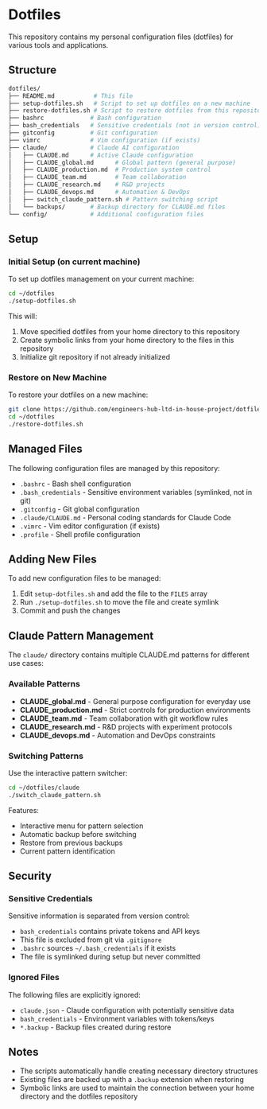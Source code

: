 # Dotfiles

This repository contains my personal configuration files (dotfiles) for various
tools and applications.

## Structure

```bash
dotfiles/
├── README.md           # This file
├── setup-dotfiles.sh   # Script to set up dotfiles on a new machine
├── restore-dotfiles.sh # Script to restore dotfiles from this repository
├── bashrc             # Bash configuration
├── bash_credentials   # Sensitive credentials (not in version control)
├── gitconfig          # Git configuration
├── vimrc              # Vim configuration (if exists)
├── claude/            # Claude AI configuration
│   ├── CLAUDE.md      # Active Claude configuration
│   ├── CLAUDE_global.md      # Global pattern (general purpose)
│   ├── CLAUDE_production.md  # Production system control
│   ├── CLAUDE_team.md        # Team collaboration
│   ├── CLAUDE_research.md    # R&D projects
│   ├── CLAUDE_devops.md      # Automation & DevOps
│   ├── switch_claude_pattern.sh # Pattern switching script
│   └── backups/       # Backup directory for CLAUDE.md files
└── config/            # Additional configuration files
```

## Setup

### Initial Setup (on current machine)

To set up dotfiles management on your current machine:

```bash
cd ~/dotfiles
./setup-dotfiles.sh
```

This will:

1. Move specified dotfiles from your home directory to this repository
2. Create symbolic links from your home directory to the files in this repository
3. Initialize git repository if not already initialized
### Restore on New Machine

To restore your dotfiles on a new machine:

```bash
git clone https://github.com/engineers-hub-ltd-in-house-project/dotfiles.git ~/dotfiles
cd ~/dotfiles
./restore-dotfiles.sh
```

## Managed Files

The following configuration files are managed by this repository:

- `.bashrc` - Bash shell configuration
- `.bash_credentials` - Sensitive environment variables (symlinked, not in git)
- `.gitconfig` - Git global configuration
- `.claude/CLAUDE.md` - Personal coding standards for Claude Code
- `.vimrc` - Vim editor configuration (if exists)
- `.profile` - Shell profile configuration

## Adding New Files
To add new configuration files to be managed:

1. Edit `setup-dotfiles.sh` and add the file to the `FILES` array
2. Run `./setup-dotfiles.sh` to move the file and create symlink
3. Commit and push the changes

## Claude Pattern Management

The `claude/` directory contains multiple CLAUDE.md patterns for different use cases:

### Available Patterns

- **CLAUDE_global.md** - General purpose configuration for everyday use
- **CLAUDE_production.md** - Strict controls for production environments
- **CLAUDE_team.md** - Team collaboration with git workflow rules
- **CLAUDE_research.md** - R&D projects with experiment protocols
- **CLAUDE_devops.md** - Automation and DevOps constraints

### Switching Patterns

Use the interactive pattern switcher:

```bash
cd ~/dotfiles/claude
./switch_claude_pattern.sh
```

Features:
- Interactive menu for pattern selection
- Automatic backup before switching
- Restore from previous backups
- Current pattern identification

## Security

### Sensitive Credentials
Sensitive information is separated from version control:

- `bash_credentials` contains private tokens and API keys
- This file is excluded from git via `.gitignore`
- `.bashrc` sources `~/.bash_credentials` if it exists
- The file is symlinked during setup but never committed

### Ignored Files

The following files are explicitly ignored:
- `claude.json` - Claude configuration with potentially sensitive data
- `bash_credentials` - Environment variables with tokens/keys
- `*.backup` - Backup files created during restore

## Notes
- The scripts automatically handle creating necessary directory structures
- Existing files are backed up with a `.backup` extension when restoring
- Symbolic links are used to maintain the connection between your home
  directory and the dotfiles repository
